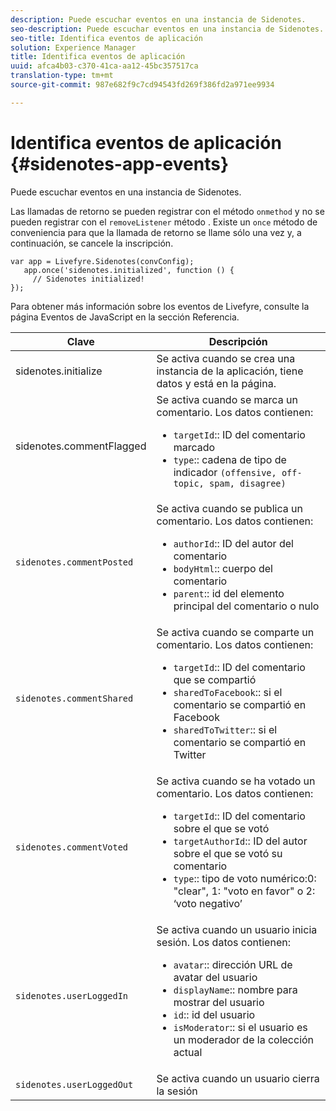```yaml
---
description: Puede escuchar eventos en una instancia de Sidenotes.
seo-description: Puede escuchar eventos en una instancia de Sidenotes.
seo-title: Identifica eventos de aplicación
solution: Experience Manager
title: Identifica eventos de aplicación
uuid: afca4b03-c370-41ca-aa12-45bc357517ca
translation-type: tm+mt
source-git-commit: 987e682f9c7cd94543fd269f386fd2a971ee9934

---
```



# Identifica eventos de aplicación {#sidenotes-app-events}

Puede escuchar eventos en una instancia de Sidenotes.

Las llamadas de retorno se pueden registrar con el método `onmethod` y no se pueden registrar con el `removeListener` método . Existe un `once` método de conveniencia para que la llamada de retorno se llame sólo una vez y, a continuación, se cancele la inscripción.

```
var app = Livefyre.Sidenotes(convConfig); 
   app.once('sidenotes.initialized', function () { 
     // Sidenotes initialized!  
});
```

Para obtener más información sobre los eventos de Livefyre, consulte la página Eventos de JavaScript en la sección Referencia.

| Clave | Descripción |
|--- |--- |
| sidenotes.initialize | Se activa cuando se crea una instancia de la aplicación, tiene datos y está en la página. |
| sidenotes.commentFlagged | Se activa cuando se marca un comentario. Los datos contienen: <br><ul><li>`targetId`:: ID del comentario marcado</li><li>`type`:: cadena de tipo de indicador `(offensive, off-topic, spam, disagree)`</li></ul> |
| `sidenotes.commentPosted` | Se activa cuando se publica un comentario. Los datos contienen: <br><ul><li> `authorId`:: ID del autor del comentario </li><li>`bodyHtml`:: cuerpo del comentario </li><li> `parent`:: id del elemento principal del comentario o nulo</li></ul> |
| `sidenotes.commentShared` | Se activa cuando se comparte un comentario. Los datos contienen: <br><ul><li>`targetId`:: ID del comentario que se compartió </li><li> `sharedToFacebook`:: si el comentario se compartió en Facebook </li><li>`sharedToTwitter`:: si el comentario se compartió en Twitter</li></ul> |
| `sidenotes.commentVoted` | Se activa cuando se ha votado un comentario. Los datos contienen: <br><ul><li>`targetId`:: ID del comentario sobre el que se votó </li><li> `targetAuthorId`:: ID del autor sobre el que se votó su comentario</li><li> `type`:: tipo de voto numérico:0: "clear", 1: "voto en favor" o 2: ‘voto negativo’</li></ul> |
| `sidenotes.userLoggedIn` | Se activa cuando un usuario inicia sesión. Los datos contienen: <br><ul><li>`avatar`:: dirección URL de avatar del usuario </li><li>`displayName`:: nombre para mostrar del usuario</li><li>`id`:: id del usuario</li><li> `isModerator`:: si el usuario es un moderador de la colección actual</li></ul> |
| `sidenotes.userLoggedOut` | Se activa cuando un usuario cierra la sesión |
